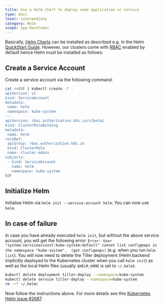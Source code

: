 ```yaml
---
title: Use a Helm chart to deploy some application or service
type: docs
level: intermediate
category: Helm
scope: app-developer
---
```



Basically, [Helm Charts](https://github.com/kubernetes/charts) can be installed as described e.g. in the Helm 
[QuickStart Guide](https://docs.helm.sh/using_helm/#quickstart-guide). However, our clusters come with 
[RBAC](https://kubernetes.io/docs/admin/authorization/rbac) enabled by default hence Helm must be installed as follows:

## Create a Service Account
 
Create a service account via the following command:


```sh
cat <<EOF | kubectl create -f -
apiVersion: v1
kind: ServiceAccount
metadata:
 name: helm
 namespace: kube-system
---
apiVersion: rbac.authorization.k8s.io/v1beta1
kind: ClusterRoleBinding
metadata:
 name: helm
roleRef:
 apiGroup: rbac.authorization.k8s.io
 kind: ClusterRole
 name: cluster-admin
subjects:
 - kind: ServiceAccount
   name: helm
   namespace: kube-system
EOF
```

## Initialize Helm 

Initialise Helm via ```helm init --service-account helm```. You can now use `helm`.

## In case of failure

In case you have already executed `helm init`, but without the above service account, you will get the following error:
 `Error: User "system:serviceaccount:kube-system:default" cannot list configmaps in the namespace "kube-system". 
 (get configmaps)` (e.g. when you run `helm list`). You will now need to delete the Tiller deployment (Helm backend 
 implicitly deployed to the Kubernetes cluster when you call `helm init`) as well as the local Helm files (usually 
 `$HELM_HOME` is set to `~/.helm`):

```sh
kubectl delete deployment tiller-deploy --namespace=kube-system
kubectl delete service tiller-deploy --namespace=kube-system 
rm -rf ~/.helm/
```

Now follow the instructions above. For more details see this 
[Kubernetes Helm issue #2687](https://github.com/kubernetes/helm/issues/2687).
